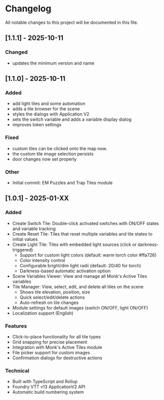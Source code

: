 # Changelog

All notable changes to this project will be documented in this file.

## [1.1.1] - 2025-10-11

### Changed
- updates the minimum version and name


## [1.1.0] - 2025-10-11

### Added
- add light tiles and some automation
- adds a tile browser for the scene
- styles the dialogs with Application V2
- sets the switch variable and adds a variable display dialog
- improves token settings

### Fixed
- custom tiles can be clicked onto the map now.
- the custom tile image selection persists
- door changes now set properly

### Other
- Initial commit: EM Puzzles and Trap Tiles module


## [1.0.1] - 2025-01-XX

### Added
- Create Switch Tile: Double-click activated switches with ON/OFF states and variable tracking
- Create Reset Tile: Tiles that reset multiple variables and tile states to initial values
- Create Light Tile: Tiles with embedded light sources (click or darkness-triggered)
  - Support for custom light colors (default: warm torch color #ffa726)
  - Color intensity control
  - Configurable bright/dim light radii (default: 20/40 for torch)
  - Darkness-based automatic activation option
- Scene Variables Viewer: View and manage all Monk's Active Tiles variables
- Tile Manager: View, select, edit, and delete all tiles on the scene
  - Shows tile elevation, position, size
  - Quick select/edit/delete actions
  - Auto-refresh on tile changes
- Module settings for default images (switch ON/OFF, light ON/OFF)
- Localization support (English)

### Features
- Click-to-place functionality for all tile types
- Grid snapping for precise placement
- Integration with Monk's Active Tiles module
- File picker support for custom images
- Confirmation dialogs for destructive actions

### Technical
- Built with TypeScript and Rollup
- Foundry VTT v13 ApplicationV2 API
- Automatic build numbering system
